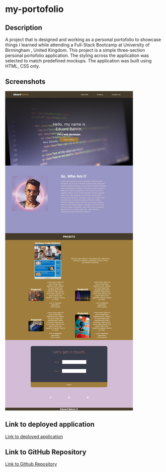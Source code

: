 # my-portofolio

## Description
A project that is designed and working as a personal portofolio  to showcase things I learned while attending a Full-Stack Bootcamp
at University of Birmingham , United Kingdom.
This project is a simple three-section personal portofolio application.
The styling across the application was selected to match predefined mockups.
The application was built using HTML, CSS only.

## Screenshots

![Eduard's Personal Portofolio](./assets/images/my%20portofolio.png)

## Link to deployed application

[Link to deployed application](https://eduardbahrin.github.io/my-portofolio/)

## Link to GitHub Repository

[Link to Github Repository](https://github.com/eduardbahrin/my-portofolio)

